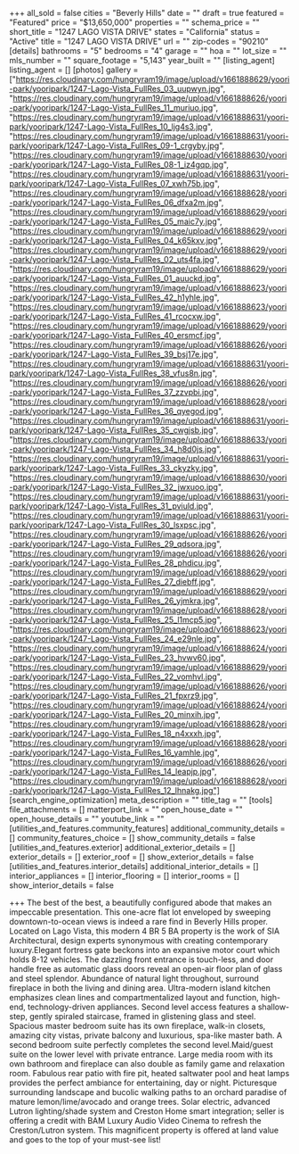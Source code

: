 +++
all_sold = false
cities = "Beverly Hills"
date = ""
draft = true
featured = "Featured"
price = "$13,650,000"
properties = ""
schema_price = ""
short_title = "1247 LAGO VISTA DRIVE"
states = "California"
status = "Active"
title = "1247 LAGO VISTA DRIVE"
url = ""
zip-codes = "90210"
[details]
bathrooms = "5"
bedrooms = "4"
garage = ""
hoa = ""
lot_size = ""
mls_number = ""
square_footage = "5,143"
year_built = ""
[listing_agent]
listing_agent = []
[photos]
gallery = ["https://res.cloudinary.com/hungryram19/image/upload/v1661888629/yoori-park/yooripark/1247-Lago-Vista_FullRes_03_uupwyn.jpg", "https://res.cloudinary.com/hungryram19/image/upload/v1661888626/yoori-park/yooripark/1247-Lago-Vista_FullRes_11_muriuo.jpg", "https://res.cloudinary.com/hungryram19/image/upload/v1661888631/yoori-park/yooripark/1247-Lago-Vista_FullRes_10_ljg4s3.jpg", "https://res.cloudinary.com/hungryram19/image/upload/v1661888631/yoori-park/yooripark/1247-Lago-Vista_FullRes_09-1_crgyby.jpg", "https://res.cloudinary.com/hungryram19/image/upload/v1661888630/yoori-park/yooripark/1247-Lago-Vista_FullRes_08-1_iz4gqp.jpg", "https://res.cloudinary.com/hungryram19/image/upload/v1661888631/yoori-park/yooripark/1247-Lago-Vista_FullRes_07_xwh75b.jpg", "https://res.cloudinary.com/hungryram19/image/upload/v1661888628/yoori-park/yooripark/1247-Lago-Vista_FullRes_06_dfxa2m.jpg", "https://res.cloudinary.com/hungryram19/image/upload/v1661888629/yoori-park/yooripark/1247-Lago-Vista_FullRes_05_maic7y.jpg", "https://res.cloudinary.com/hungryram19/image/upload/v1661888629/yoori-park/yooripark/1247-Lago-Vista_FullRes_04_k65kxv.jpg", "https://res.cloudinary.com/hungryram19/image/upload/v1661888629/yoori-park/yooripark/1247-Lago-Vista_FullRes_02_uts4fa.jpg", "https://res.cloudinary.com/hungryram19/image/upload/v1661888629/yoori-park/yooripark/1247-Lago-Vista_FullRes_01_auuckd.jpg", "https://res.cloudinary.com/hungryram19/image/upload/v1661888623/yoori-park/yooripark/1247-Lago-Vista_FullRes_42_h1yhle.jpg", "https://res.cloudinary.com/hungryram19/image/upload/v1661888623/yoori-park/yooripark/1247-Lago-Vista_FullRes_41_rcocxw.jpg", "https://res.cloudinary.com/hungryram19/image/upload/v1661888629/yoori-park/yooripark/1247-Lago-Vista_FullRes_40_ersmcf.jpg", "https://res.cloudinary.com/hungryram19/image/upload/v1661888626/yoori-park/yooripark/1247-Lago-Vista_FullRes_39_bsj17e.jpg", "https://res.cloudinary.com/hungryram19/image/upload/v1661888631/yoori-park/yooripark/1247-Lago-Vista_FullRes_38_vfus8n.jpg", "https://res.cloudinary.com/hungryram19/image/upload/v1661888626/yoori-park/yooripark/1247-Lago-Vista_FullRes_37_zzvpbi.jpg", "https://res.cloudinary.com/hungryram19/image/upload/v1661888628/yoori-park/yooripark/1247-Lago-Vista_FullRes_36_qyegod.jpg", "https://res.cloudinary.com/hungryram19/image/upload/v1661888631/yoori-park/yooripark/1247-Lago-Vista_FullRes_35_cwgjsb.jpg", "https://res.cloudinary.com/hungryram19/image/upload/v1661888633/yoori-park/yooripark/1247-Lago-Vista_FullRes_34_h8d0js.jpg", "https://res.cloudinary.com/hungryram19/image/upload/v1661888631/yoori-park/yooripark/1247-Lago-Vista_FullRes_33_ckyzky.jpg", "https://res.cloudinary.com/hungryram19/image/upload/v1661888630/yoori-park/yooripark/1247-Lago-Vista_FullRes_32_jwxuoo.jpg", "https://res.cloudinary.com/hungryram19/image/upload/v1661888631/yoori-park/yooripark/1247-Lago-Vista_FullRes_31_pviuld.jpg", "https://res.cloudinary.com/hungryram19/image/upload/v1661888631/yoori-park/yooripark/1247-Lago-Vista_FullRes_30_lsxpsc.jpg", "https://res.cloudinary.com/hungryram19/image/upload/v1661888626/yoori-park/yooripark/1247-Lago-Vista_FullRes_29_qdsora.jpg", "https://res.cloudinary.com/hungryram19/image/upload/v1661888626/yoori-park/yooripark/1247-Lago-Vista_FullRes_28_phdicu.jpg", "https://res.cloudinary.com/hungryram19/image/upload/v1661888629/yoori-park/yooripark/1247-Lago-Vista_FullRes_27_diebff.jpg", "https://res.cloudinary.com/hungryram19/image/upload/v1661888629/yoori-park/yooripark/1247-Lago-Vista_FullRes_26_yjmkra.jpg", "https://res.cloudinary.com/hungryram19/image/upload/v1661888628/yoori-park/yooripark/1247-Lago-Vista_FullRes_25_l1mcp5.jpg", "https://res.cloudinary.com/hungryram19/image/upload/v1661888623/yoori-park/yooripark/1247-Lago-Vista_FullRes_24_e29nle.jpg", "https://res.cloudinary.com/hungryram19/image/upload/v1661888624/yoori-park/yooripark/1247-Lago-Vista_FullRes_23_hvwv60.jpg", "https://res.cloudinary.com/hungryram19/image/upload/v1661888629/yoori-park/yooripark/1247-Lago-Vista_FullRes_22_vomhvl.jpg", "https://res.cloudinary.com/hungryram19/image/upload/v1661888626/yoori-park/yooripark/1247-Lago-Vista_FullRes_21_fpxrz9.jpg", "https://res.cloudinary.com/hungryram19/image/upload/v1661888624/yoori-park/yooripark/1247-Lago-Vista_FullRes_20_minxih.jpg", "https://res.cloudinary.com/hungryram19/image/upload/v1661888628/yoori-park/yooripark/1247-Lago-Vista_FullRes_18_n4xxxh.jpg", "https://res.cloudinary.com/hungryram19/image/upload/v1661888628/yoori-park/yooripark/1247-Lago-Vista_FullRes_16_yamhle.jpg", "https://res.cloudinary.com/hungryram19/image/upload/v1661888626/yoori-park/yooripark/1247-Lago-Vista_FullRes_14_leapjp.jpg", "https://res.cloudinary.com/hungryram19/image/upload/v1661888628/yoori-park/yooripark/1247-Lago-Vista_FullRes_12_lhnakg.jpg"]
[search_engine_optimization]
meta_description = ""
title_tag = ""
[tools]
file_attachments = []
matterport_link = ""
open_house_date = ""
open_house_details = ""
youtube_link = ""
[utilities_and_features.community_features]
additional_community_details = []
community_features_choice = []
show_community_details = false
[utilities_and_features.exterior]
additional_exterior_details = []
exterior_details = []
exterior_roof = []
show_exterior_details = false
[utilities_and_features.interior_details]
additional_interior_details = []
interior_appliances = []
interior_flooring = []
interior_rooms = []
show_interior_details = false

+++
The best of the best, a beautifully configured abode that makes an impeccable presentation. This one-acre flat lot enveloped by sweeping downtown-to-ocean views is indeed a rare find in Beverly Hills proper. Located on Lago Vista, this modern 4 BR 5 BA property is the work of SIA Architectural, design experts synonymous with creating contemporary luxury.Elegant fortress gate beckons into an expansive motor court which holds 8-12 vehicles. The dazzling front entrance is touch-less, and door handle free as automatic glass doors reveal an open-air floor plan of glass and steel splendor. Abundance of natural light throughout, surround fireplace in both the living and dining area. Ultra-modern island kitchen emphasizes clean lines and compartmentalized layout and function, high-end, technology-driven appliances. Second level access features a shallow-step, gently spiraled staircase, framed in glistening glass and steel. Spacious master bedroom suite has its own fireplace, walk-in closets, amazing city vistas, private balcony and luxurious, spa-like master bath. A second bedroom suite perfectly completes the second level.Maid/guest suite on the lower level with private entrance. Large media room with its own bathroom and fireplace can also double as family game and relaxation room. Fabulous rear patio with fire pit, heated saltwater pool and heat lamps provides the perfect ambiance for entertaining, day or night. Picturesque surrounding landscape and bucolic walking paths to an orchard paradise of mature lemon/lime/avocado and orange trees. Solar electric, advanced Lutron lighting/shade system and Creston Home smart integration; seller is offering a credit with BAM Luxury Audio Video Cinema to refresh the Creston/Lutron system. This magnificent property is offered at land value and goes to the top of your must-see list!